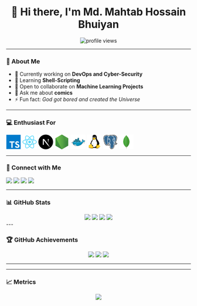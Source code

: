 <h1 align="center">👋 Hi there, I'm Md. Mahtab Hossain Bhuiyan</h1>

<p align="center">
  <img src="https://komarev.com/ghpvc/?username=Mahtab-Hossain&color=green" alt="profile views" />
</p>

---

### 🚀 About Me  
- 🔭 Currently working on **DevOps and Cyber-Security**  
- 🌱 Learning **Shell-Scripting**  
- 👯 Open to collaborate on **Machine Learning Projects**  
- 💬 Ask me about **comics**  
- ⚡ Fun fact: *God got bored and created the Universe*  

---

### 💻 Enthusiast For  
<p align="left">
  <img src="https://raw.githubusercontent.com/devicons/devicon/master/icons/typescript/typescript-original.svg" width="40" height="40"/> 
  <img src="https://raw.githubusercontent.com/devicons/devicon/master/icons/react/react-original.svg" width="40" height="40"/> 
  <img src="https://raw.githubusercontent.com/devicons/devicon/master/icons/nextjs/nextjs-original.svg" width="40" height="40"/> 
  <img src="https://raw.githubusercontent.com/devicons/devicon/master/icons/nodejs/nodejs-original.svg" width="40" height="40"/> 
  <img src="https://raw.githubusercontent.com/devicons/devicon/master/icons/docker/docker-original.svg" width="40" height="40"/> 
  <img src="https://raw.githubusercontent.com/devicons/devicon/master/icons/linux/linux-original.svg" width="40" height="40"/> 
  <img src="https://raw.githubusercontent.com/devicons/devicon/master/icons/postgresql/postgresql-original.svg" width="40" height="40"/> 
  <img src="https://raw.githubusercontent.com/devicons/devicon/master/icons/mongodb/mongodb-original.svg" width="40" height="40"/> 
</p>

---

### 🔗 Connect with Me  
<p align="left">
  <a href="mailto:mahtab.hossain.bhuiyan@gmail.com"><img src="https://img.icons8.com/color/48/gmail-new.png" width="40" /></a>
  <a href="https://www.linkedin.com/in/md-mahtab-hossain-bhuiyan-8a2299167"><img src="https://img.icons8.com/color/48/linkedin.png" width="40" /></a>
  <a href="https://leetcode.com/u/mahtab_hossain"><img src="https://upload.wikimedia.org/wikipedia/commons/1/19/LeetCode_logo_black.png" width="40"/></a>
  <a href="https://github.com/Mahtab-Hossain"><img src="https://img.icons8.com/ios-glyphs/48/github.png" width="40" /></a>
</p>

---

### 📊 GitHub Stats  
<div align="center">

  <img src="https://github-readme-stats.vercel.app/api?username=Mahtab-Hossain&theme=dark&show_icons=true&count_private=true" width="45%" />
  <img src="https://github-readme-stats.vercel.app/api/top-langs/?username=Mahtab-Hossain&layout=compact&theme=dark" width="45%" />

  <img src="https://github-readme-streak-stats.herokuapp.com/?user=Mahtab-Hossain&theme=dark" width="45%" />
  <img src="https://github-contributor-stats.vercel.app/api?username=Mahtab-Hossain&limit=5&theme=dark&combine_all_yearly_contributions=true" width="45%" />

</div>
---

### 🏆 GitHub Achievements  
<p align="center">
  <img src="https://img.shields.io/github/followers/Mahtab-Hossain?style=for-the-badge" />
  <img src="https://img.shields.io/github/stars/Mahtab-Hossain?style=for-the-badge&color=yellow" />
  <img src="https://img.shields.io/github/user-stars/Mahtab-Hossain?style=for-the-badge&color=blue" />
</p>

---



---

### 📈 Metrics  
<p align="center">
  <img src="https://github-readme-activity-graph.vercel.app/graph?username=Mahtab-Hossain&theme=github-dark&hide_border=true" width="90%"/>
</p>

